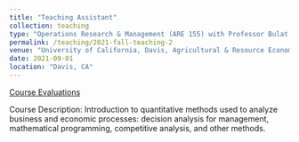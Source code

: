 ```yaml
---
title: "Teaching Assistant"
collection: teaching
type: "Operations Research & Management (ARE 155) with Professor Bulat Gafarov"
permalink: /teaching/2021-fall-teaching-2
venue: "University of California, Davis, Agricultural & Resource Economics"
date: 2021-09-01
location: "Davis, CA"
---
```


[Course Evaluations](https://frederik-strabo.github.io/files/ARE155_Eval.pdf)

Course Description: Introduction to quantitative methods used to analyze business and economic processes: decision analysis for management, mathematical programming, competitive analysis, and other methods.